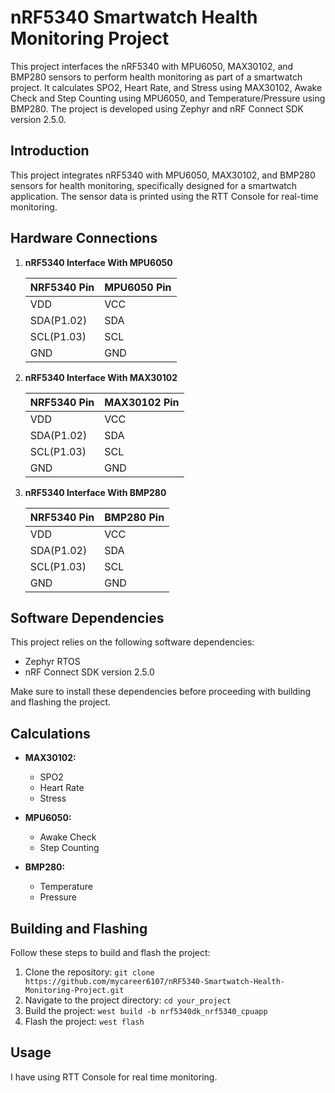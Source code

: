 # nRF5340 Smartwatch Health Monitoring Project

This project interfaces the nRF5340 with MPU6050, MAX30102, and BMP280 sensors to perform health monitoring as part of a smartwatch project. It calculates SPO2, Heart Rate, and Stress using MAX30102, Awake Check and Step Counting using MPU6050, and Temperature/Pressure using BMP280. The project is developed using Zephyr and nRF Connect SDK version 2.5.0.


## Introduction

This project integrates nRF5340 with MPU6050, MAX30102, and BMP280 sensors for health monitoring, specifically designed for a smartwatch application. The sensor data is printed using the RTT Console for real-time monitoring.

## Hardware Connections

1. **nRF5340 Interface With MPU6050**

   | NRF5340 Pin | MPU6050 Pin |
   |-------------|-------------|
   | VDD         | VCC         |
   | SDA(P1.02)  | SDA         |
   | SCL(P1.03)  | SCL         |
   | GND         | GND         |

2. **nRF5340 Interface With MAX30102**

   | NRF5340 Pin | MAX30102 Pin |
   |-------------|--------------|
   | VDD         | VCC          |
   | SDA(P1.02)  | SDA          |
   | SCL(P1.03)  | SCL          |
   | GND         | GND          |

3. **nRF5340 Interface With BMP280**

   | NRF5340 Pin | BMP280 Pin |
   |-------------|------------|
   | VDD         | VCC        |
   | SDA(P1.02)  | SDA        |
   | SCL(P1.03)  | SCL        |
   | GND         | GND        |

## Software Dependencies

This project relies on the following software dependencies:

- Zephyr RTOS
- nRF Connect SDK version 2.5.0

Make sure to install these dependencies before proceeding with building and flashing the project.

## Calculations

- **MAX30102:**
  - SPO2
  - Heart Rate
  - Stress

- **MPU6050:**
  - Awake Check
  - Step Counting

- **BMP280:**
  - Temperature
  - Pressure

## Building and Flashing

Follow these steps to build and flash the project:

1. Clone the repository: `git clone https://github.com/mycareer6107/nRF5340-Smartwatch-Health-Monitoring-Project.git`
2. Navigate to the project directory: `cd your_project`
3. Build the project: `west build -b nrf5340dk_nrf5340_cpuapp`
4. Flash the project: `west flash`

## Usage

I have using RTT Console for real time monitoring.

